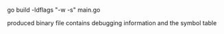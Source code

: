 


go build -ldflags "-w -s" main.go

produced binary file contains debugging information and the symbol table



